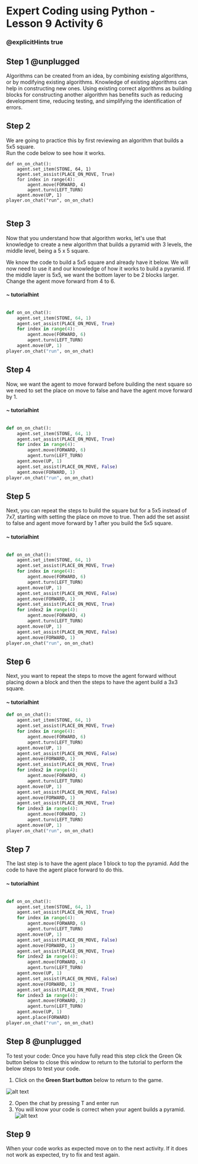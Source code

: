# Expert Coding using Python - Lesson 9 Activity 6
### @explicitHints true

## Step 1 @unplugged

Algorithms can be created from an idea, by combining existing algorithms, or by modifying existing algorithms. Knowledge of existing algorithms can help in constructing new ones. Using existing correct algorithms as building blocks for constructing another algorithm 
has benefits such as reducing development time, reducing testing, and simplifying the identification of errors.

## Step 2

We are going to practice this by first reviewing an algorithm that builds a 5x5 square.  
Run the code below to see how it works.  

```template
def on_on_chat():
    agent.set_item(STONE, 64, 1)
    agent.set_assist(PLACE_ON_MOVE, True)
    for index in range(4):
        agent.move(FORWARD, 4)
        agent.turn(LEFT_TURN)
    agent.move(UP, 1)
player.on_chat("run", on_on_chat)
	
```
## Step 3

Now that you understand how that algorithm works, let's use that knowledge to create a new algorithm that builds a pyramid with 3 levels, the middle level, being a 5 x 5 square.  

We know the code to build a 5x5 square and already have it below.  We will now need to use it and our knowledge of how it works to build a pyramid. If the middle layer is 5x5, we want the bottom layer to be 2 blocks larger. Change the agent move forward from 4 to 6.  

#### ~ tutorialhint
```python

def on_on_chat():
    agent.set_item(STONE, 64, 1)
    agent.set_assist(PLACE_ON_MOVE, True)
    for index in range(4):
        agent.move(FORWARD, 6)
        agent.turn(LEFT_TURN)
    agent.move(UP, 1)
player.on_chat("run", on_on_chat)
```

## Step 4

Now, we want the agent to move forward before building the next square so we need to set the place on move to false and have the agent move forward by 1. 

#### ~ tutorialhint

```python 

def on_on_chat():
    agent.set_item(STONE, 64, 1)
    agent.set_assist(PLACE_ON_MOVE, True)
    for index in range(4):
        agent.move(FORWARD, 6)
        agent.turn(LEFT_TURN)
    agent.move(UP, 1)
    agent.set_assist(PLACE_ON_MOVE, False)
    agent.move(FORWARD, 1)
player.on_chat("run", on_on_chat)
```


## Step 5

Next, you can repeat the steps to build the square but for a 5x5 instead of 7x7, starting with setting the place on move to true. Then add the set assist to false and agent move forward by 1 after you build the 5x5 square. 

#### ~ tutorialhint

```python 

def on_on_chat():
    agent.set_item(STONE, 64, 1)
    agent.set_assist(PLACE_ON_MOVE, True)
    for index in range(4):
        agent.move(FORWARD, 6)
        agent.turn(LEFT_TURN)
    agent.move(UP, 1)
    agent.set_assist(PLACE_ON_MOVE, False)
    agent.move(FORWARD, 1)
    agent.set_assist(PLACE_ON_MOVE, True)
    for index2 in range(4):
        agent.move(FORWARD, 4)
        agent.turn(LEFT_TURN)
    agent.move(UP, 1)
    agent.set_assist(PLACE_ON_MOVE, False)
    agent.move(FORWARD, 1)
player.on_chat("run", on_on_chat)

```


## Step 6

Next, you want to repeat the steps to move the agent forward without placing down a block and then the steps to have the agent build a 3x3 square.  


#### ~ tutorialhint

```python 
def on_on_chat():
    agent.set_item(STONE, 64, 1)
    agent.set_assist(PLACE_ON_MOVE, True)
    for index in range(4):
        agent.move(FORWARD, 6)
        agent.turn(LEFT_TURN)
    agent.move(UP, 1)
    agent.set_assist(PLACE_ON_MOVE, False)
    agent.move(FORWARD, 1)
    agent.set_assist(PLACE_ON_MOVE, True)
    for index2 in range(4):
        agent.move(FORWARD, 4)
        agent.turn(LEFT_TURN)
    agent.move(UP, 1)
    agent.set_assist(PLACE_ON_MOVE, False)
    agent.move(FORWARD, 1)
    agent.set_assist(PLACE_ON_MOVE, True)
    for index3 in range(4):
        agent.move(FORWARD, 2)
        agent.turn(LEFT_TURN)
    agent.move(UP, 1)
player.on_chat("run", on_on_chat)
```

## Step 7

The last step is to have the agent place 1 block to top the pyramid.  Add the code to have the agent place forward to do this. 

#### ~ tutorialhint

```python 

def on_on_chat():
    agent.set_item(STONE, 64, 1)
    agent.set_assist(PLACE_ON_MOVE, True)
    for index in range(4):
        agent.move(FORWARD, 6)
        agent.turn(LEFT_TURN)
    agent.move(UP, 1)
    agent.set_assist(PLACE_ON_MOVE, False)
    agent.move(FORWARD, 1)
    agent.set_assist(PLACE_ON_MOVE, True)
    for index2 in range(4):
        agent.move(FORWARD, 4)
        agent.turn(LEFT_TURN)
    agent.move(UP, 1)
    agent.set_assist(PLACE_ON_MOVE, False)
    agent.move(FORWARD, 1)
    agent.set_assist(PLACE_ON_MOVE, True)
    for index3 in range(4):
        agent.move(FORWARD, 2)
        agent.turn(LEFT_TURN)
    agent.move(UP, 1)
    agent.place(FORWARD)
player.on_chat("run", on_on_chat)
```


## Step 8 @unplugged

To test your code:
Once you have fully read this step click the Green Ok button below to close this window to return to the tutorial to perform the below steps to test your code.

1. Click on the **Green Start button** below to return to the game.

  

![alt text](https://expertjs.codingcredentials.com/Lesson1/1.1/1.JPG?raw=true  "Start")

2.  Open the chat by pressing T and enter run
3. You will know your code is correct when your agent builds a pyramid. 
![alt text](https://expertjs.codingcredentials.com/Lesson9/9.2/9.2.2.png?raw=true  "code")

## Step 9
When your code works as expected move on to the next activity.
If it does not work as expected, try to fix and test again.
